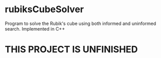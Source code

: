 # rubiksCubeSolver

Program to solve the Rubik's cube using both informed and uninformed search. Implemented in C++

# THIS PROJECT IS UNFINISHED
